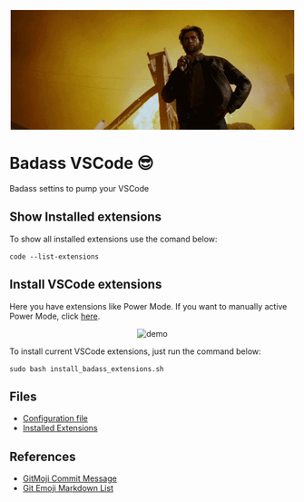 
<div align="center">

![badass gif](./config/4BvA.gif)

</div>

# Badass VSCode :sunglasses:

Badass settins to pump your VSCode

## Show Installed extensions

To show all installed extensions use the comand below:

```command
code --list-extensions
```

## Install VSCode extensions

Here you have extensions like Power Mode. If you want to manually active Power Mode, click [here](pages/ActivePowermode.md).

<div align="center">

![demo](https://raw.githubusercontent.com/hoovercj/vscode-power-mode/master/images/demo-presets-particles.gif)

</div>

To install current VSCode extensions, just run the command below:

```
sudo bash install_badass_extensions.sh
```

## Files
- [Configuration file](./config/settings.json)
- [Installed Extensions](./config/extensions)

## References

- [GitMoji Commit Message](https://gitmoji.carloscuesta.me)
- [Git Emoji Markdown List](https://gist.github.com/rxaviers/7360908)
